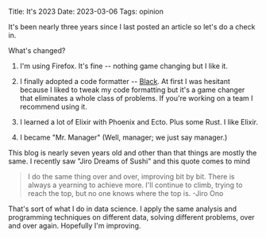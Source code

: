 Title: It's 2023
Date: 2023-03-06
Tags: opinion

It's been nearly three years since I last posted an article so let's do a check in.  

What's changed? 

1. I'm using Firefox. It's fine -- nothing game changing but I like it. 

2. I finally adopted a code formatter -- [Black](https://github.com/psf/black).
At first I was hesitant because I liked to tweak my code formatting but it's a game changer that eliminates a whole class of problems. 
If you're working on a team I recommend using it.

3. I learned a lot of Elixir with Phoenix and Ecto. Plus some Rust. I like Elixir.

4. I became "Mr. Manager" (Well, manager; we just say manager.) 

This blog is nearly seven years old and other than that things are mostly the same.
I recently saw "Jiro Dreams of Sushi" and this quote comes to mind 

> I do the same thing over and over, improving bit by bit. There is always a yearning to achieve more. I'll continue to climb, trying to reach the top, but no one knows where the top is. 
-Jiro Ono

That's sort of what I do in data science. 
I apply the same analysis and programming techniques on different data, solving different problems, over and over again. 
Hopefully I'm improving.
